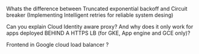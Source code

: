 Whats the difference between Truncated exponential backoff and Circuit breaker (Implementing Intelligent retries for reliable system desing)

Can you explain Cloud Identity aware proxy? And why does it only work for apps deployed BEHIND A HTTPS LB (for GKE, App engine and GCE only)?

Frontend in Google cloud load balancer ?
